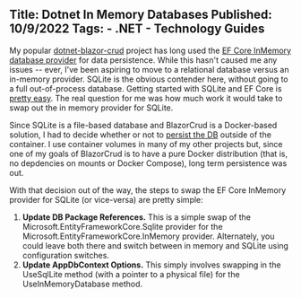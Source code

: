 Title: Dotnet In Memory Databases
Published: 10/9/2022
Tags:
    - .NET
    - Technology Guides
---
My popular [dotnet-blazor-crud](https://github.com/thbst16/dotnet-blazor-crud) project has long used the [EF Core InMemory database provider](https://exceptionnotfound.net/ef-core-inmemory-asp-net-core-store-database/) for data persistence. While this hasn't caused me any issues -- ever, I've been aspiring to move to a relational database versus an in-memory provider. SQLite is the obvious contender here, without going to a full out-of-process database. Getting started with SQLite and EF Core is [pretty easy](https://www.koderdojo.com/blog/getting-started-with-entity-framework-core-and-sqlite). The real question for me was how much work it would take to swap out the in memory provider for SQLite.

Since SQLite is a file-based database and BlazorCrud is a Docker-based solution, I had to decide whether or not to [persist the DB](https://docs.docker.com/get-started/05_persisting_data/) outside of the container. I use container volumes in many of my other projects but, since one of my goals of BlazorCrud is to have a pure Docker distribution (that is, no depdencies on mounts or Docker Compose), long term persistence was out.

With that decision out of the way, the steps to swap the EF Core InMemory provider for SQLite (or vice-versa) are pretty simple:

1. <b>Update DB Package References.</b> This is a simple swap of the Microsoft.EntityFrameworkCore.Sqlite provider for the Microsoft.EntityFrameworkCore.InMemory provider. Alternately, you could leave both there and switch between in memory and SQLite using configuration switches.
2. <b>Update AppDbContext Options.</b> This simply involves swapping in the UseSqlLite method (with a pointer to a physical file) for the UseInMemoryDatabase method.